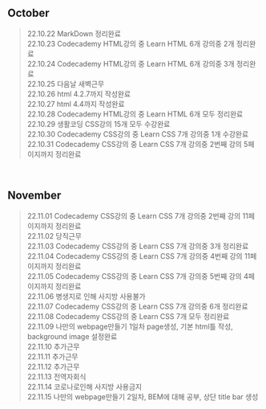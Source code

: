 ## October <br/>
> 22.10.22 MarkDown 정리완료<br/>
> 22.10.23 Codecademy HTML강의 중 Learn HTML 6개 강의중 2개 정리완료<br/>
> 22.10.24 Codecademy HTML강의 중 Learn HTML 6개 강의중 3개 정리완료<br/>
> 22.10.25 다음날 새벽근무<br/>
> 22.10.26 html 4.2.7까지 작성완료<br/>
> 22.10.27 html 4.4까지 작성완료<br/>
> 22.10.28 Codecademy HTML강의 중 Learn HTML 6개 모두 정리완료<br/>
> 22.10.29 생활코딩 CSS강의 15개 모두 수강완료<br/>
> 22.10.30 Codecademy CSS강의 중 Learn CSS 7개 강의중 1개 수강완료<br/>
> 22.10.31 Codecademy CSS강의 중 Learn CSS 7개 강의중 2번째 강의 5페이지까지 정리완료<br/>
<br/>

## November <br/>
> 22.11.01 Codecademy CSS강의 중 Learn CSS 7개 강의중 2번째 강의 11페이지까지 정리완료<br/>
> 22.11.02 당직근무<br/>
> 22.11.03 Codecademy CSS강의 중 Learn CSS 7개 강의중 3개 정리완료<br/>
> 22.11.04 Codecademy CSS강의 중 Learn CSS 7개 강의중 4번째 강의 11페이지까지 정리완료<br/>
> 22.11.05 Codecademy CSS강의 중 Learn CSS 7개 강의중 5번째 강의 4페이지까지 정리완료<br/>
> 22.11.06 병생지로 인해 사지방 사용불가 <br/>
> 22.11.07 Codecademy CSS강의 중 Learn CSS 7개 강의중 6개 정리완료<br/>
> 22.11.08 Codecademy CSS강의 중 Learn CSS 7개 모두 정리완료<br/>
> 22.11.09 나만의 webpage만들기 1일차 page생성, 기본 html틀 작성, background image 설정완료<br/>
> 22.11.10 추가근무<br/>
> 22.11.11 추가근무<br/>
> 22.11.12 추가근무<br/>
> 22.11.13 전역자회식<br/>
> 22.11.14 코로나로인해 사지방 사용금지<br/>
> 22.11.15 나만의 webpage만들기 2일차, BEM에 대해 공부, 상단 title bar 생성<br/>

